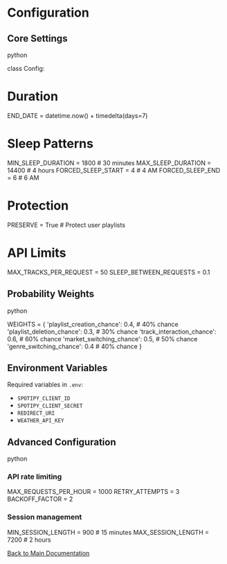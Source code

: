 # Configuration

## Core Settings
python

class Config:
# Duration
END_DATE = datetime.now() + timedelta(days=7)
# Sleep Patterns
MIN_SLEEP_DURATION = 1800 # 30 minutes
MAX_SLEEP_DURATION = 14400 # 4 hours
FORCED_SLEEP_START = 4 # 4 AM
FORCED_SLEEP_END = 6 # 6 AM
# Protection
PRESERVE = True # Protect user playlists
# API Limits
MAX_TRACKS_PER_REQUEST = 50
SLEEP_BETWEEN_REQUESTS = 0.1

## Probability Weights
python

WEIGHTS = {
'playlist_creation_chance': 0.4, # 40% chance
'playlist_deletion_chance': 0.3, # 30% chance
'track_interaction_chance': 0.6, # 60% chance
'market_switching_chance': 0.5, # 50% chance
'genre_switching_chance': 0.4 # 40% chance
}

## Environment Variables
Required variables in `.env`:
- `SPOTIPY_CLIENT_ID`
- `SPOTIPY_CLIENT_SECRET`
- `REDIRECT_URI`
- `WEATHER_API_KEY`

## Advanced Configuration
python

### API rate limiting
MAX_REQUESTS_PER_HOUR = 1000
RETRY_ATTEMPTS = 3
BACKOFF_FACTOR = 2

### Session management
MIN_SESSION_LENGTH = 900 # 15 minutes
MAX_SESSION_LENGTH = 7200 # 2 hours

[Back to Main Documentation](../README.md)

